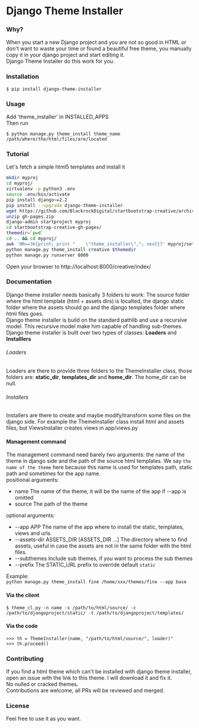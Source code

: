 # Django Theme Installer

### Why?
When you start a new Django project and you are not so good in HTML or don't want to waste your time or found a beautiful free theme, you manually copy it in your django project and start editing it.  
Django Theme Installer do this work for you.

### Installation
    $ pip install django-theme-installer
    
### Usage
Add 'theme_installer' in INSTALLED_APPS  
Then run 

    $ python manage.py theme_install theme_name /path/where/the/html/files/are/located
    
### Tutorial
Let's fetch a simple html5 templates and install it
```bash
mkdir myproj
cd myproj/
virtualenv -p python3 .env
source .env/bin/activate
pip install django~=2.2
pip install --upgrade django-theme-installer
wget https://github.com/BlackrockDigital/startbootstrap-creative/archive/gh-pages.zip
unzip gh-pages.zip
django-admin startproject myproj
cd startbootstrap-creative-gh-pages/
themedir=`pwd`
cd .. && cd myproj/
awk 'NR==36{print; print "    \"theme_installer\","; next}7' myproj/settings.py > testfile.tmp && mv testfile.tmp myproj/settings.py
python manage.py theme_install creative $themedir
python manage.py runserver 8000
```
Open your browser to http://localhost:8000/creative/index/

### Documentation
Django theme installer needs basically 3 folders to work: The source folder where the html template (html + assets dirs) is localted, the django static folder where the assets should go and the django templates folder where html files goes.  
Django theme installer is build on the standard pathlib and use a recursive model. This recursive model make him capable of handling sub-themes.  
Django theme installer is built over two types of classes: **Loaders** and **Installlers**

###### Loaders
Loaders are there to provide three folders to the ThemeInstaller class, those folders are: **static_dir**, **templates_dir** and **home_dir**. The home_dir can be null.

###### Installers
Installers are there to create and maybe modify/transform some files on the django side. For example the ThemeInstaller class install html and assets files, but ViewsInstaller creates views in app/views.py

#### Management command
The management command need barely two arguments: the name of the theme in django side and the path of the source html templates. We say `the name of the theme` here because this name is used for templates path, static path and sometimes for the app name.  
positional arguments:                                                                                                                        
-  name                  The name of the theme, it will be the name of the app if --app is omitted                                                                                    
-  source                The path of the theme                                                                                                
                                                                                                                                             
optional arguments:                                                                                                                          
-  --app APP             The name of the app where to install the static, templates, views and urls.
-  --assets-dir ASSETS_DIR [ASSETS_DIR ...]
                        The directory where to find assets, useful in case the assets are not in the same folder with the html files.
-  --subthemes           Include sub themes, if you want to process the sub themes
-  --prefix              The STATIC_URL prefix to override default `static`

Example:  
`python manage.py theme_install fine /home/xxx/themes/fine --app base`
  
#### Via the client
    $ theme_cl.py -n name -s /path/to/html/source/ -c /path/to/djangoproject/static/ -t /path/to/djangoproject/templates/
    
#### Via the code
    >>> th = ThemeInstaller(name, "/path/to/html/source/", loader)"
    >>> th.proceed()

### Contributing
If you find a html theme which can't be installed with django theme installer, open an issue with the link to this theme. I will download it and fix it.  
No nulled or cracked themes.  
Contributions are welcome, all PRs will be reviewed and merged.

### License
Feel free to use it as you want.
